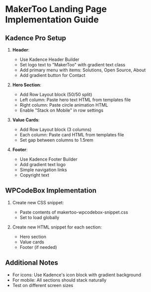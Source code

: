 # MakerToo Landing Page Implementation Guide

## Kadence Pro Setup

1. **Header**:
   - Use Kadence Header Builder
   - Set logo text to "MakerToo" with gradient text class
   - Add primary menu with items: Solutions, Open Source, About
   - Add gradient button for Contact

2. **Hero Section**:
   - Add Row Layout block (50/50 split)
   - Left column: Paste hero text HTML from templates file
   - Right column: Paste circle animation HTML
   - Enable "Stack on Mobile" in row settings

3. **Value Cards**:
   - Add Row Layout block (3 columns)
   - Each column: Paste card HTML from templates file
   - Set gap between columns to 1.5rem

4. **Footer**:
   - Use Kadence Footer Builder
   - Add gradient text logo
   - Simple navigation links
   - Copyright text

## WPCodeBox Implementation

1. Create new CSS snippet:
   - Paste contents of makertoo-wpcodebox-snippet.css
   - Set to load globally

2. Create new HTML snippet for each section:
   - Hero section
   - Value cards
   - Footer (if needed)

## Additional Notes

- For icons: Use Kadence's icon block with gradient background
- For mobile: All sections should stack naturally
- Test on different screen sizes